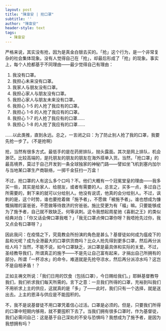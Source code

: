 ```yaml
---
layout: post
title: "陳韋安 | 抢口罩"
subtitle: ''
author: "陳韋安"
header-style: text
tags:
  - 陳韋安
---
```

严格来说，其实没有抢，因为是真金白银去买的。「抢」这个行为，是一个非常复杂的社会集体现象。没有人觉得自己在「抢」，却最后形成了「抢」的现象。事实上，每个人抢都基于不同理由——最少觉得自己有理由：

1. 我没有口罩。<br>
2. 我担心未来没有口罩。<br>
3. 我家人与朋友没有口罩。<br>
4. 我担心家人与朋友没有口罩。<br>
5. 我担心家人与朋友未来没有口罩。<br>
6. 我担心 1-5 的人抢了我应有的口罩。<br>
7. 我担心 1-6 的人抢了我应有的口罩。<br>
8. 我担心 1-7 的人抢了我应有的口罩......<br>
9. 我担心 1-8 的人抢了我应有的口罩......<br>

......以此类推，直到永远。总之，一言闭之曰：为了防止别人抢了我的口罩，我要先抢一步了。（不是抢啊）

抢，当然有很多方式。最低手的是在药房排队，抛头露面。其次是网上排队，机会渺茫。比较高端的，是托朋友的朋友的朋友在海外搭单入货。当然，「抢口罩」的最高境界，莫过于自己开发到一条全球独家的神秘门路——譬如坐飞机到塞内加尔与当地某口罩生产商联络，一掷千金狂扫一万盒！

不过，抢口罩的人有这么多个口吗？不。他们大概有一个冠冕堂皇的理由——我多买一些，其实是给家人、给朋友，或者有需要的人。总言之，买多一点，多过自己所需要的，剩下来的就可以分给别人。他没有说谎，他真的会分给别人。不过，讽刺的是，这个时势，谁也要抢着做「施予者」，不愿做「被施予者」。谁也想成为慷慨捐赠的富爸爸，不愿做等待救济的穷爸爸。施比受更为有「福」嘛。只要能够成为了施予者，自己就不致缺乏。何等讽刺。这令我想起周星驰《喜剧之王》的类似经典对白：「你又话会俾口罩我嘅？」「我无口罩点俾口罩你呀？我唔抢先过你，我又点会有口罩呀？」

因此我问：在疫情之下，究竟教会所扮演的角色是甚么？基督徒如何成为瘟疫下的盐和光呢？成为全港最大的口罩供货商吗？比众人抢先得到更多口罩，然后再分派给人吗？当然，不能不说，如今口罩缺乏，派口罩是最具体和实际的关爱。不过，圣经教导我们，所谓真正的施予——不是先让自己富有起来，才捐出自己所拥有的部分。所谓「一杯凉水」的命令，难道就是先抢夺凉水，然后再分派凉水吗？这岂不是自相矛盾！？

正如主祷文所说：「我们日用的饮食（包括口罩），今日赐给我们。」耶稣基督教导我们，我们祈求我们每天所需的。言下之意：一旦我们所得的口罩，充裕到叫我们不用祈求上主的供应，这就真的是「多」了——此时，我们只有一个选择，就是送出去。上主的恩泽与供应是不能囤积的。

不，我不是说基督徒不用口罩凭着信心过活。口罩是必须的。但是，只要我们所得的口罩中短期内够用，就不要囤积下去了。当我们拥有很多口罩时，作为基督徒，我们必需问自己：这是基于自己深处的不安与恐惧吗？我想成为了施予者，是因为我想拥有吗？

